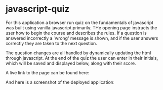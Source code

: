 # javascript-quiz

For this application a browser run quiz on the fundamentals of javascript was built using vanilla javascript primarily. THe opening page instructs the user how to begin the course and describes the rules. If a question is answered incorrectly a 'wrong' message is shown, and if the user answers correctly they are taken to the next question. 

The question changes are all handled by dynamically updating the html through javascript. At the end of the quiz the user can enter in their initials, which will be saved and displayed below, along with their score. 

A live link to the page can be found here:

And here is a screenshot of the deployed application:
